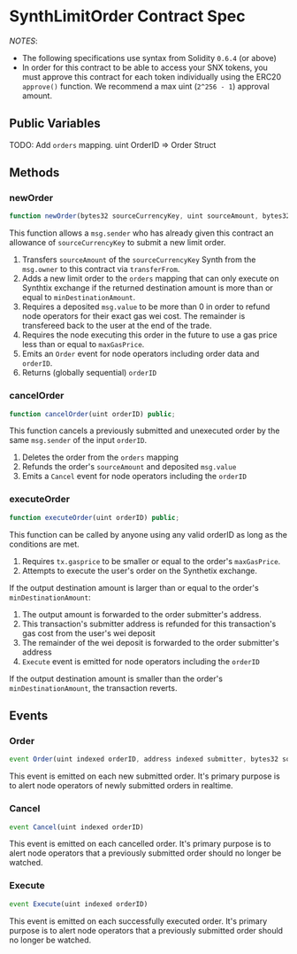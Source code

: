 # SynthLimitOrder Contract Spec
*NOTES*:
 - The following specifications use syntax from Solidity `0.6.4` (or above)
 - In order for this contract to be able to access your SNX tokens, you must approve this contract for each token individually using the ERC20 `approve()` function. We recommend a max uint (`2^256 - 1`) approval amount.

## Public Variables

TODO: Add `orders` mapping. uint OrderID => Order Struct

## Methods

### newOrder

``` js
function newOrder(bytes32 sourceCurrencyKey, uint sourceAmount, bytes32 destinationCurrencyKey, uint minDestinationAmount, uint maxGasPrice) public returns (uint orderID);
```

This function allows a `msg.sender` who has already given this contract an allowance of `sourceCurrencyKey` to submit a new limit order.

1. Transfers `sourceAmount` of the `sourceCurrencyKey` Synth from the `msg.owner` to this contract via `transferFrom`.
2. Adds a new limit order to the `orders` mapping that can only execute on Synthtix exchange if the returned destination amount is more than or equal to `minDestinationAmount`.
3. Requires a deposited `msg.value` to be more than 0 in order to refund node operators for their exact gas wei cost. The remainder is transfereed back to the user at the end of the trade.
4. Requires the node executing this order in the future to use a gas price less than or equal to `maxGasPrice`.
5. Emits an `Order` event for node operators including order data and `orderID`.
6. Returns (globally sequential) `orderID`

### cancelOrder

``` js
function cancelOrder(uint orderID) public;
```

This function cancels a previously submitted and unexecuted order by the same `msg.sender` of the input `orderID`.

1. Deletes the order from the `orders` mapping
2. Refunds the order's `sourceAmount` and deposited `msg.value`
3. Emits a `Cancel` event for node operators including the `orderID`

### executeOrder

``` js
function executeOrder(uint orderID) public;
```

This function can be called by anyone using any valid orderID as long as the conditions are met.

1. Requires `tx.gasprice` to be smaller or equal to the order's `maxGasPrice`.
2. Attempts to execute the user's order on the Synthetix exchange.

If the output destination amount is larger than or equal to the order's `minDestinationAmount`:

1. The output amount is forwarded to the order submitter's address. 
2. This transaction's submitter address is refunded for this transaction's gas cost from the user's wei deposit
3. The remainder of the wei deposit is forwarded to the order submitter's address
4. `Execute` event is emitted for node operators including the `orderID`

If the output destination amount is smaller than the order's `minDestinationAmount`, the transaction reverts.

## Events

### Order

``` js
event Order(uint indexed orderID, address indexed submitter, bytes32 sourceCurrencyKey, uint sourceAmount, bytes32 destinationCurrencyKey, uint minDestinationAmount, uint maxGasPrice, uint weiDeposit)
```

This event is emitted on each new submitted order. It's primary purpose is to alert node operators of newly submitted orders in realtime.

### Cancel

``` js
event Cancel(uint indexed orderID)
```

This event is emitted on each cancelled order. It's primary purpose is to alert node operators that a previously submitted order should no longer be watched.

### Execute

``` js
event Execute(uint indexed orderID)
```

This event is emitted on each successfully executed order. It's primary purpose is to alert node operators that a previously submitted order should no longer be watched.